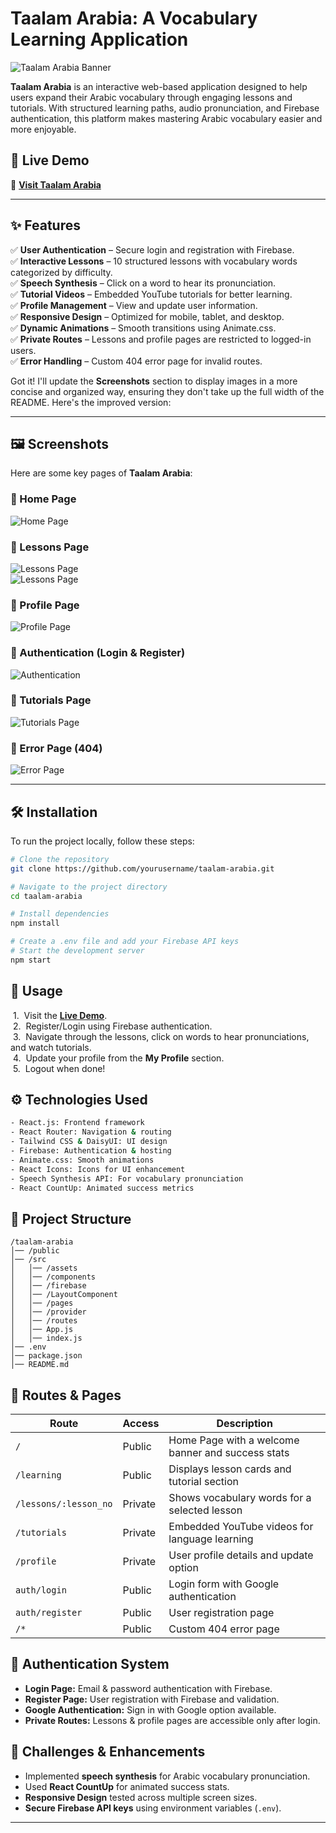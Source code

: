 # Taalam Arabia: A Vocabulary Learning Application

![Taalam Arabia Banner](https://i.ibb.co.com/VRGbQcx/image.png)  

**Taalam Arabia** is an interactive web-based application designed to help users expand their Arabic vocabulary through engaging lessons and tutorials. With structured learning paths, audio pronunciation, and Firebase authentication, this platform makes mastering Arabic vocabulary easier and more enjoyable.  

## 🚀 Live Demo  
🔗 **[Visit Taalam Arabia](https://taalam-arabia.netlify.app/)**  

---

## ✨ Features  
✅ **User Authentication** – Secure login and registration with Firebase.  
✅ **Interactive Lessons** – 10 structured lessons with vocabulary words categorized by difficulty.  
✅ **Speech Synthesis** – Click on a word to hear its pronunciation.  
✅ **Tutorial Videos** – Embedded YouTube tutorials for better learning.  
✅ **Profile Management** – View and update user information.  
✅ **Responsive Design** – Optimized for mobile, tablet, and desktop.  
✅ **Dynamic Animations** – Smooth transitions using Animate.css.  
✅ **Private Routes** – Lessons and profile pages are restricted to logged-in users.  
✅ **Error Handling** – Custom 404 error page for invalid routes.  

Got it! I'll update the **Screenshots** section to display images in a more concise and organized way, ensuring they don't take up the full width of the README. Here's the improved version:

---

## 🖼️ Screenshots  

Here are some key pages of **Taalam Arabia**:  

### 🔹 Home Page  
![Home Page](https://i.ibb.co.com/FqVSFBqW/Taalam.png)  

### 🔹 Lessons Page  
![Lessons Page](https://i.ibb.co.com/SD1KYvzq/Learning.png)  
![Lessons Page](https://i.ibb.co.com/JjKzHqh2/Lessons.png)  

### 🔹 Profile Page  
![Profile Page](https://i.ibb.co.com/tMDVZ247/Profile.png)  

### 🔹 Authentication (Login & Register)  
![Authentication](https://i.ibb.co.com/hxr2wY2H/Login.png)  

### 🔹 Tutorials Page  
![Tutorials Page](https://i.ibb.co.com/0jcPx2FP/tutorial.png)  

### 🔹 Error Page (404)  
![Error Page](https://i.ibb.co.com/4w5C16PD/Error.png)  

---  
## 🛠️ Installation  

To run the project locally, follow these steps:  

```bash
# Clone the repository
git clone https://github.com/yourusername/taalam-arabia.git

# Navigate to the project directory
cd taalam-arabia

# Install dependencies
npm install

# Create a .env file and add your Firebase API keys
# Start the development server
npm start
```

## 📖 Usage  

&nbsp;1.&nbsp; Visit the **[Live Demo](https://taalam-arabia.netlify.app/)**.  
&nbsp;2.&nbsp; Register/Login using Firebase authentication.  
&nbsp;3.&nbsp; Navigate through the lessons, click on words to hear pronunciations, and watch tutorials.  
&nbsp;4.&nbsp; Update your profile from the **My Profile** section.  
&nbsp;5.&nbsp; Logout when done!  

## ⚙️ Technologies Used  

```bash
- React.js: Frontend framework  
- React Router: Navigation & routing  
- Tailwind CSS & DaisyUI: UI design  
- Firebase: Authentication & hosting  
- Animate.css: Smooth animations  
- React Icons: Icons for UI enhancement  
- Speech Synthesis API: For vocabulary pronunciation  
- React CountUp: Animated success metrics  
```

## 📁 Project Structure  

```
/taalam-arabia
│── /public
│── /src
│   │── /assets
│   │── /components
│   │── /firebase
│   │── /LayoutComponent
│   │── /pages
│   │── /provider
│   │── /routes
│   │── App.js
│   │── index.js
│── .env
│── package.json
│── README.md
```

## 🔄 Routes & Pages  

| Route | Access | Description |  
|-------|--------|------------|  
| `/` | Public | Home Page with a welcome banner and success stats |  
| `/learning` | Public | Displays lesson cards and tutorial section |  
| `/lessons/:lesson_no` | Private | Shows vocabulary words for a selected lesson |  
| `/tutorials` | Private | Embedded YouTube videos for language learning |  
| `/profile` | Private | User profile details and update option |  
| `auth/login` | Public | Login form with Google authentication |  
| `auth/register` | Public | User registration page |  
| `/*` | Public | Custom 404 error page |  

## 🔐 Authentication System  

- **Login Page:** Email & password authentication with Firebase.  
- **Register Page:** User registration with Firebase and validation.  
- **Google Authentication:** Sign in with Google option available.  
- **Private Routes:** Lessons & profile pages are accessible only after login.  

## 🎯 Challenges & Enhancements  

- Implemented **speech synthesis** for Arabic vocabulary pronunciation.  
- Used **React CountUp** for animated success stats.  
- **Responsive Design** tested across multiple screen sizes.  
- **Secure Firebase API keys** using environment variables (`.env`).  

---
